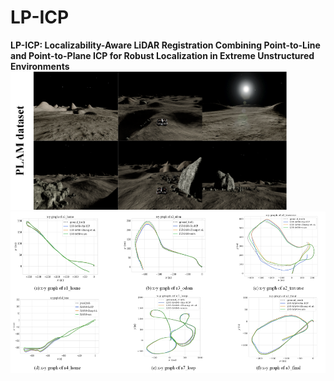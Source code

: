 # LP-ICP
**LP-ICP: Localizability-Aware LiDAR Registration Combining Point-to-Line and Point-to-Plane ICP for Robust Localization in Extreme Unstructured Environments**
<br>
<img src="figure/PLAM_dataset.png" width="442" height="221"> 
<img src="figure/trajectory.jpg" width="557" height="258">
